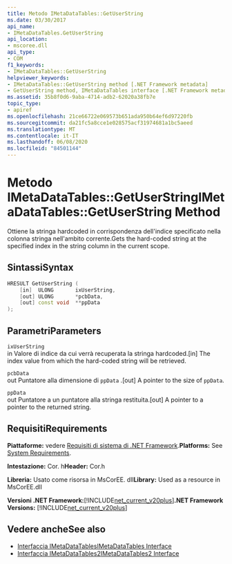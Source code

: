 ```yaml
---
title: Metodo IMetaDataTables::GetUserString
ms.date: 03/30/2017
api_name:
- IMetaDataTables.GetUserString
api_location:
- mscoree.dll
api_type:
- COM
f1_keywords:
- IMetaDataTables::GetUserString
helpviewer_keywords:
- IMetaDataTables::GetUserString method [.NET Framework metadata]
- GetUserString method, IMetaDataTables interface [.NET Framework metadata]
ms.assetid: 35b8f0d6-9aba-4714-adb2-62020a38fb7e
topic_type:
- apiref
ms.openlocfilehash: 21ce66722e069573b651ada950b64ef6d97220fb
ms.sourcegitcommit: da21fc5a8cce1e028575acf31974681a1bc5aeed
ms.translationtype: MT
ms.contentlocale: it-IT
ms.lasthandoff: 06/08/2020
ms.locfileid: "84501144"
---
```

# <a name="imetadatatablesgetuserstring-method"></a><span data-ttu-id="7d472-102">Metodo IMetaDataTables::GetUserString</span><span class="sxs-lookup"><span data-stu-id="7d472-102">IMetaDataTables::GetUserString Method</span></span>

<span data-ttu-id="7d472-103">Ottiene la stringa hardcoded in corrispondenza dell'indice specificato nella colonna stringa nell'ambito corrente.</span><span class="sxs-lookup"><span data-stu-id="7d472-103">Gets the hard-coded string at the specified index in the string column in the current scope.</span></span>

## <a name="syntax"></a><span data-ttu-id="7d472-104">Sintassi</span><span class="sxs-lookup"><span data-stu-id="7d472-104">Syntax</span></span>

```cpp
HRESULT GetUserString (
    [in]  ULONG       ixUserString,
    [out] ULONG       *pcbData,
    [out] const void  **ppData
);
```

## <a name="parameters"></a><span data-ttu-id="7d472-105">Parametri</span><span class="sxs-lookup"><span data-stu-id="7d472-105">Parameters</span></span>

`ixUserString`\
<span data-ttu-id="7d472-106">in Valore di indice da cui verrà recuperata la stringa hardcoded.</span><span class="sxs-lookup"><span data-stu-id="7d472-106">[in] The index value from which the hard-coded string will be retrieved.</span></span>

`pcbData`\
<span data-ttu-id="7d472-107">out Puntatore alla dimensione di `ppData` .</span><span class="sxs-lookup"><span data-stu-id="7d472-107">[out] A pointer to the size of `ppData`.</span></span>

`ppData`\
<span data-ttu-id="7d472-108">out Puntatore a un puntatore alla stringa restituita.</span><span class="sxs-lookup"><span data-stu-id="7d472-108">[out] A pointer to a pointer to the returned string.</span></span>

## <a name="requirements"></a><span data-ttu-id="7d472-109">Requisiti</span><span class="sxs-lookup"><span data-stu-id="7d472-109">Requirements</span></span>

<span data-ttu-id="7d472-110">**Piattaforme:** vedere [Requisiti di sistema di .NET Framework](../../get-started/system-requirements.md).</span><span class="sxs-lookup"><span data-stu-id="7d472-110">**Platforms:** See [System Requirements](../../get-started/system-requirements.md).</span></span>

<span data-ttu-id="7d472-111">**Intestazione:** Cor. h</span><span class="sxs-lookup"><span data-stu-id="7d472-111">**Header:** Cor.h</span></span>

<span data-ttu-id="7d472-112">**Libreria:** Usato come risorsa in MsCorEE. dll</span><span class="sxs-lookup"><span data-stu-id="7d472-112">**Library:** Used as a resource in MsCorEE.dll</span></span>

<span data-ttu-id="7d472-113">**Versioni .NET Framework:**[!INCLUDE[net_current_v20plus](../../../../includes/net-current-v20plus-md.md)]</span><span class="sxs-lookup"><span data-stu-id="7d472-113">**.NET Framework Versions:** [!INCLUDE[net_current_v20plus](../../../../includes/net-current-v20plus-md.md)]</span></span>

## <a name="see-also"></a><span data-ttu-id="7d472-114">Vedere anche</span><span class="sxs-lookup"><span data-stu-id="7d472-114">See also</span></span>

- [<span data-ttu-id="7d472-115">Interfaccia IMetaDataTables</span><span class="sxs-lookup"><span data-stu-id="7d472-115">IMetaDataTables Interface</span></span>](imetadatatables-interface.md)
- [<span data-ttu-id="7d472-116">Interfaccia IMetaDataTables2</span><span class="sxs-lookup"><span data-stu-id="7d472-116">IMetaDataTables2 Interface</span></span>](imetadatatables2-interface.md)
